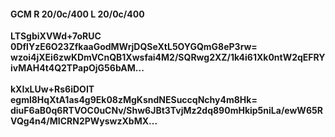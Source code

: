 #### GCM R 20/0c/400 L 20/0c/400
**LTSgbiXVWd+7oRUC**<br/>**0DflYzE6O23ZfkaaGodMWrjDQSeXtL5OYGQmG8eP3rw=**<br/>**wzoi4jXEi6zwKDmVCnQB1Xwsfai4M2/SQRwg2XZ/1k4i61Xk0ntW2qEFRYivMAH4t4Q2TPapOjG56bAM...**<br/><br/>
**kXIxLUw+Rs6iDOIT**<br/>**egml8HqXtA1as4g9Ek08zMgKsndNESuccqNchy4m8Hk=**<br/>**diuF6aB0q6RTVOC0uCNv/Shw6JBt3TvjMz2dq890mHkip5niLa/ewW65RVQg4n4/MICRN2PWyswzXbMX...**